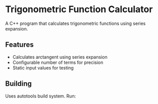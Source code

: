 # Trigonometric Function Calculator

A C++ program that calculates trigonometric functions using series expansion.

## Features
- Calculates arctangent using series expansion
- Configurable number of terms for precision
- Static input values for testing

## Building
Uses autotools build system. Run:
